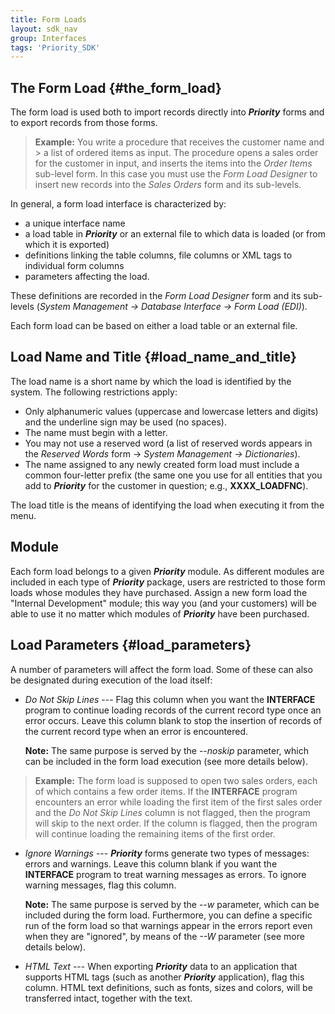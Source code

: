 ```yaml
---
title: Form Loads
layout: sdk_nav
group: Interfaces
tags: 'Priority_SDK'
---
```


## The Form Load {#the_form_load}

The form load is used both to import records directly into
***Priority*** forms and to export records from those forms.

> **Example:** You write a procedure that receives the customer name and > a list of ordered items as input. The procedure opens a sales order for the customer in input, and inserts the items into the *Order Items* sub-level form. In this case you must use the *Form Load Designer* to insert new records into the *Sales Orders* form and its sub-levels.

In general, a form load interface is characterized by:

-   a unique interface name
-   a load table in ***Priority*** or an external file to which data is loaded (or from which it is exported)
-   definitions linking the table columns, file columns or XML tags to individual form columns
-   parameters affecting the load.

These definitions are recorded in the *Form Load Designer* form and its sub-levels (*System Management → Database Interface → Form Load (EDI)*).

Each form load can be based on either a load table or an external file.

## Load Name and Title {#load_name_and_title}

The load name is a short name by which the load is identified by the system. The following restrictions apply:

-   Only alphanumeric values (uppercase and lowercase letters and
    digits) and the underline sign may be used (no spaces).
-   The name must begin with a letter.
-   You may not use a reserved word (a list of reserved words appears in the *Reserved Words* form → *System Management → Dictionaries*).
-   The name assigned to any newly created form load must include a common four-letter prefix (the same one you use for all entities that you add to ***Priority*** for the customer in question; e.g., **XXXX_LOADFNC**).

The load title is the means of identifying the load when executing it from the menu.

## Module

Each form load belongs to a given ***Priority*** module. As different
modules are included in each type of ***Priority*** package, users are
restricted to those form loads whose modules they have purchased. Assign
a new form load the "Internal Development" module; this way you (and
your customers) will be able to use it no matter which modules
of ***Priority*** have been purchased.

## Load Parameters {#load_parameters}

A number of parameters will affect the form load. Some of these can also
be designated during execution of the load itself:

-   *Do Not Skip Lines* --- Flag this column when you want the
    **INTERFACE** program to continue loading records of the current
    record type once an error occurs. Leave this column blank to stop
    the insertion of records of the current record type when an error is
    encountered.

    **Note:** The same purpose is served by the --*noskip* parameter,
    which can be included in the form load execution (see more details
    below).

> **Example:** The form load is supposed to open two sales orders, each
> of which contains a few order items. If the **INTERFACE** program
> encounters an error while loading the first item of the first sales
> order and the *Do Not Skip Lines* column is not flagged, then the
> program will skip to the next order. If the column is flagged, then
> the program will continue loading the remaining items of the first
> order.

-   *Ignore Warnings* --- ***Priority*** forms generate two types
    of messages: errors and warnings. Leave this column blank if you
    want the **INTERFACE** program to treat warning messages as errors.
    To ignore warning messages, flag this column.

    **Note:** The same purpose is served by the --*w* parameter, which
    can be included during the form load. Furthermore, you can define a
    specific run of the form load so that warnings appear in the errors
    report even when they are \"ignored\", by means of the *--W*
    parameter (see more details below).

-   *HTML Text* --- When exporting ***Priority*** data to an application
    that supports HTML tags (such as another ***Priority*** application),
    flag this column. HTML text definitions, such as fonts, sizes and
    colors, will be transferred intact, together with the text.

